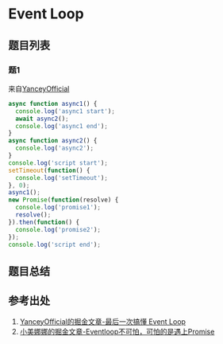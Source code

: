 # Event Loop

## 题目列表

### 题1

来自[YanceyOfficial][YanceyOfficial]

```js
async function async1() {
  console.log('async1 start');
  await async2();
  console.log('async1 end');
}
async function async2() {
  console.log('async2');
}
console.log('script start');
setTimeout(function() {
  console.log('setTimeout');
}, 0);
async1();
new Promise(function(resolve) {
  console.log('promise1');
  resolve();
}).then(function() {
  console.log('promise2');
});
console.log('script end');
```

## 题目总结

## 参考出处

1. [YanceyOfficial的掘金文章-最后一次搞懂 Event Loop][YanceyOfficial]
2. [小美娜娜的掘金文章-Eventloop不可怕，可怕的是遇上Promise][小美娜娜]

[YanceyOfficial]:https://juejin.im/post/5cbc0a9cf265da03b11f3505
[小美娜娜]:https://juejin.im/post/5c9a43175188252d876e5903
